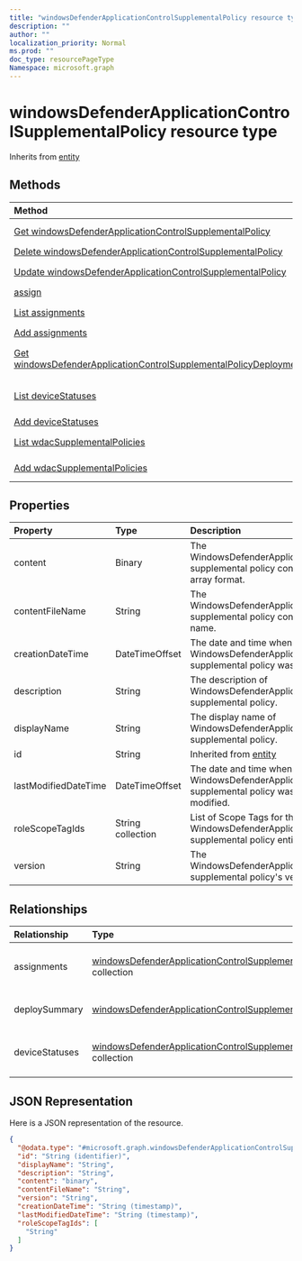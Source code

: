 ```yaml
---
title: "windowsDefenderApplicationControlSupplementalPolicy resource type"
description: ""
author: ""
localization_priority: Normal
ms.prod: ""
doc_type: resourcePageType
Namespace: microsoft.graph
---
```



# windowsDefenderApplicationControlSupplementalPolicy resource type




Inherits from [entity](../resources/entity.md)

## Methods
|Method|Return Type|Description|
|:---|:---|:---|
|[Get windowsDefenderApplicationControlSupplementalPolicy](../api/windowsdefenderapplicationcontrolsupplementalpolicy-get.md)|[windowsDefenderApplicationControlSupplementalPolicy](../resources/windowsDefenderApplicationControlSupplementalPolicy.md)|Read properties and relationships of the [windowsDefenderApplicationControlSupplementalPolicy](../resources/windowsdefenderapplicationcontrolsupplementalpolicy.md) object.|
|[Delete windowsDefenderApplicationControlSupplementalPolicy](../api/windowsdefenderapplicationcontrolsupplementalpolicy-delete.md)|None|Deletes a [windowsDefenderApplicationControlSupplementalPolicy](../resources/windowsdefenderapplicationcontrolsupplementalpolicy.md).|
|[Update windowsDefenderApplicationControlSupplementalPolicy](../api/windowsdefenderapplicationcontrolsupplementalpolicy-update.md)|[windowsDefenderApplicationControlSupplementalPolicy](../resources/windowsDefenderApplicationControlSupplementalPolicy.md)|Update the properties of a [windowsDefenderApplicationControlSupplementalPolicy](../resources/windowsdefenderapplicationcontrolsupplementalpolicy.md) object.|
|[assign](../api/windowsdefenderapplicationcontrolsupplementalpolicy-assign.md)|None||
|[List assignments](../api/windowsdefenderapplicationcontrolsupplementalpolicy-list-assignments.md)|[windowsDefenderApplicationControlSupplementalPolicyAssignment](../resources/windowsDefenderApplicationControlSupplementalPolicyAssignment.md) collection|Get the windowsDefenderApplicationControlSupplementalPolicyAssignments from the assignments navigation property.|
|[Add assignments](../api/windowsdefenderapplicationcontrolsupplementalpolicy-post-assignments.md)|[windowsDefenderApplicationControlSupplementalPolicyAssignment](../resources/windowsDefenderApplicationControlSupplementalPolicyAssignment.md)|Add assignments by posting to the assignments collection.|
|[Get windowsDefenderApplicationControlSupplementalPolicyDeploymentSummary](../api/windowsdefenderapplicationcontrolsupplementalpolicydeploymentsummary-get.md)|[windowsDefenderApplicationControlSupplementalPolicyDeploymentSummary](../resources/windowsDefenderApplicationControlSupplementalPolicyDeploymentSummary.md)|Read properties and relationships of the [windowsDefenderApplicationControlSupplementalPolicyDeploymentSummary](../resources/windowsdefenderapplicationcontrolsupplementalpolicydeploymentsummary.md) object.|
|[List deviceStatuses](../api/windowsdefenderapplicationcontrolsupplementalpolicy-list-devicestatuses.md)|[windowsDefenderApplicationControlSupplementalPolicyDeploymentStatus](../resources/windowsDefenderApplicationControlSupplementalPolicyDeploymentStatus.md) collection|Get the windowsDefenderApplicationControlSupplementalPolicyDeploymentStatuses from the deviceStatuses navigation property.|
|[Add deviceStatuses](../api/windowsdefenderapplicationcontrolsupplementalpolicy-post-devicestatuses.md)|[windowsDefenderApplicationControlSupplementalPolicyDeploymentStatus](../resources/windowsDefenderApplicationControlSupplementalPolicyDeploymentStatus.md)|Add deviceStatuses by posting to the deviceStatuses collection.|
|[List wdacSupplementalPolicies](../api/intune-apps-deviceappmanagement-list-wdacsupplementalpolicies.md)|[windowsDefenderApplicationControlSupplementalPolicy](../resources/windowsDefenderApplicationControlSupplementalPolicy.md) collection|Get the windowsDefenderApplicationControlSupplementalPolicies from the wdacSupplementalPolicies navigation property.|
|[Add wdacSupplementalPolicies](../api/intune-apps-deviceappmanagement-post-wdacsupplementalpolicies.md)|[windowsDefenderApplicationControlSupplementalPolicy](../resources/windowsDefenderApplicationControlSupplementalPolicy.md)|Add wdacSupplementalPolicies by posting to the wdacSupplementalPolicies collection.|

## Properties
|Property|Type|Description|
|:---|:---|:---|
|content|Binary|The WindowsDefenderApplicationControl supplemental policy content in byte array format.|
|contentFileName|String|The WindowsDefenderApplicationControl supplemental policy content's file name.|
|creationDateTime|DateTimeOffset|The date and time when the WindowsDefenderApplicationControl supplemental policy was uploaded.|
|description|String|The description of WindowsDefenderApplicationControl supplemental policy.|
|displayName|String|The display name of WindowsDefenderApplicationControl supplemental policy.|
|id|String| Inherited from [entity](../resources/entity.md)|
|lastModifiedDateTime|DateTimeOffset|The date and time when the WindowsDefenderApplicationControl supplemental policy was last modified.|
|roleScopeTagIds|String collection|List of Scope Tags for this WindowsDefenderApplicationControl supplemental policy entity.|
|version|String|The WindowsDefenderApplicationControl supplemental policy's version.|

## Relationships
|Relationship|Type|Description|
|:---|:---|:---|
|assignments|[windowsDefenderApplicationControlSupplementalPolicyAssignment](../resources/windowsDefenderApplicationControlSupplementalPolicyAssignment.md) collection|The associated group assignments for this WindowsDefenderApplicationControl supplemental policy.|
|deploySummary|[windowsDefenderApplicationControlSupplementalPolicyDeploymentSummary](../resources/windowsDefenderApplicationControlSupplementalPolicyDeploymentSummary.md)|WindowsDefenderApplicationControl supplemental policy deployment summary.|
|deviceStatuses|[windowsDefenderApplicationControlSupplementalPolicyDeploymentStatus](../resources/windowsDefenderApplicationControlSupplementalPolicyDeploymentStatus.md) collection|The list of device deployment states for this WindowsDefenderApplicationControl supplemental policy.|

## JSON Representation
Here is a JSON representation of the resource.
<!-- {
  "blockType": "resource",
  "keyProperty": "id",
  "@odata.type": "microsoft.graph.windowsDefenderApplicationControlSupplementalPolicy",
  "baseType": "microsoft.graph.entity",
  "openType": false
}
-->
``` json
{
  "@odata.type": "#microsoft.graph.windowsDefenderApplicationControlSupplementalPolicy",
  "id": "String (identifier)",
  "displayName": "String",
  "description": "String",
  "content": "binary",
  "contentFileName": "String",
  "version": "String",
  "creationDateTime": "String (timestamp)",
  "lastModifiedDateTime": "String (timestamp)",
  "roleScopeTagIds": [
    "String"
  ]
}
```

